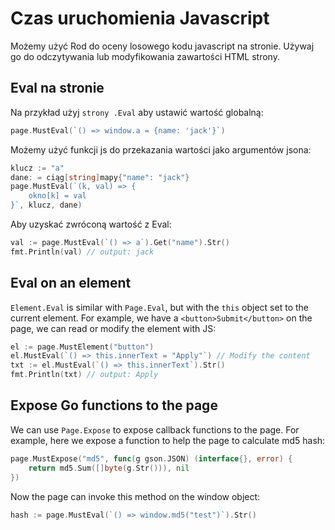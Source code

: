 # Czas uruchomienia Javascript

Możemy użyć Rod do oceny losowego kodu javascript na stronie. Używaj go do odczytywania lub modyfikowania zawartości HTML strony.

## Eval na stronie

Na przykład użyj `strony .Eval` aby ustawić wartość globalną:

```go
page.MustEval(`() => window.a = {name: 'jack'}`)
```

Możemy użyć funkcji js do przekazania wartości jako argumentów jsona:

```go
klucz := "a"
dane: = ciąg[string]mapy{"name": "jack"}
page.MustEval(`(k, val) => {
    okno[k] = val
}`, klucz, dane)
```

Aby uzyskać zwróconą wartość z Eval:

```go
val := page.MustEval(`() => a`).Get("name").Str()
fmt.Println(val) // output: jack
```

## Eval on an element

`Element.Eval` is similar with `Page.Eval`, but with the `this` object set to the current element. For example, we have a `<button>Submit</button>` on the page, we can read or modify the element with JS:

```go
el := page.MustElement("button")
el.MustEval(`() => this.innerText = "Apply"`) // Modify the content
txt := el.MustEval(`() => this.innerText`).Str()
fmt.Println(txt) // output: Apply
```

## Expose Go functions to the page

We can use `Page.Expose` to expose callback functions to the page. For example, here we expose a function to help the page to calculate md5 hash:

```go
page.MustExpose("md5", func(g gson.JSON) (interface{}, error) {
    return md5.Sum([]byte(g.Str())), nil
})
```

Now the page can invoke this method on the window object:

```go
hash := page.MustEval(`() => window.md5("test")`).Str()
```
